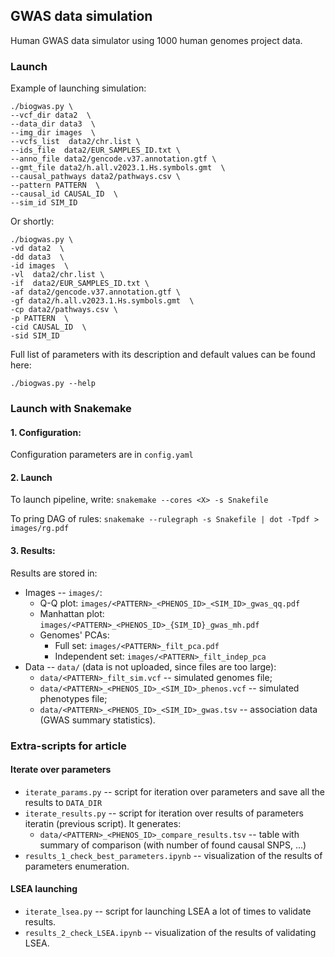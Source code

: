 ## GWAS data simulation

Human GWAS data simulator using 1000 human genomes project data.


### Launch

Example of launching simulation:

```
./biogwas.py \
--vcf_dir data2  \
--data_dir data3  \
--img_dir images  \
--vcfs_list  data2/chr.list \
--ids_file  data2/EUR_SAMPLES_ID.txt \
--anno_file data2/gencode.v37.annotation.gtf \
--gmt_file data2/h.all.v2023.1.Hs.symbols.gmt  \
--causal_pathways data2/pathways.csv \
--pattern PATTERN  \
--causal_id CAUSAL_ID  \
--sim_id SIM_ID 
```

Or shortly:

```
./biogwas.py \
-vd data2  \
-dd data3  \
-id images  \
-vl  data2/chr.list \
-if  data2/EUR_SAMPLES_ID.txt \
-af data2/gencode.v37.annotation.gtf \
-gf data2/h.all.v2023.1.Hs.symbols.gmt  \
-cp data2/pathways.csv \
-p PATTERN  \
-cid CAUSAL_ID  \
-sid SIM_ID 
```


Full list of parameters with its description and default values can be found here:

```
./biogwas.py --help
```


### Launch with Snakemake

#### 1. Configuration:

Configuration parameters are in `config.yaml`


#### 2. Launch

To launch pipeline, write: `snakemake --cores <X> -s Snakefile`

To pring DAG of rules: `snakemake --rulegraph -s Snakefile | dot -Tpdf > images/rg.pdf`


#### 3. Results:

Results are stored in:
* Images -- `images/`:
   * Q-Q plot: `images/<PATTERN>_<PHENOS_ID>_<SIM_ID>_gwas_qq.pdf`
   * Manhattan plot: `images/<PATTERN>_<PHENOS_ID>_{SIM_ID}_gwas_mh.pdf`
   * Genomes' PCAs:
       * Full set: `images/<PATTERN>_filt_pca.pdf`
       * Independent set: `images/<PATTERN>_filt_indep_pca`
* Data -- `data/` (data is not uploaded, since files are too large):
   * `data/<PATTERN>_filt_sim.vcf` -- simulated genomes file;
   * `data/<PATTERN>_<PHENOS_ID>_<SIM_ID>_phenos.vcf` -- simulated phenotypes file;
   * `data/<PATTERN>_<PHENOS_ID>_<SIM_ID>_gwas.tsv` -- association data (GWAS summary statistics).

### Extra-scripts for article

#### Iterate over parameters

* `iterate_params.py` -- script for iteration over parameters and save all the results to `DATA_DIR`
* `iterate_results.py` -- script for iteration over results of parameters iteratin (previous script). It generates: 
   * `data/<PATTERN>_<PHENOS_ID>_compare_results.tsv` -- table with summary of comparison (with number of found causal SNPS, ...)
* `results_1_check_best_parameters.ipynb` -- visualization of the results of parameters enumeration.

#### LSEA launching

* `iterate_lsea.py` -- script for launching LSEA a lot of times to validate results.
* `results_2_check_LSEA.ipynb` -- visualization of the results of validating LSEA.
